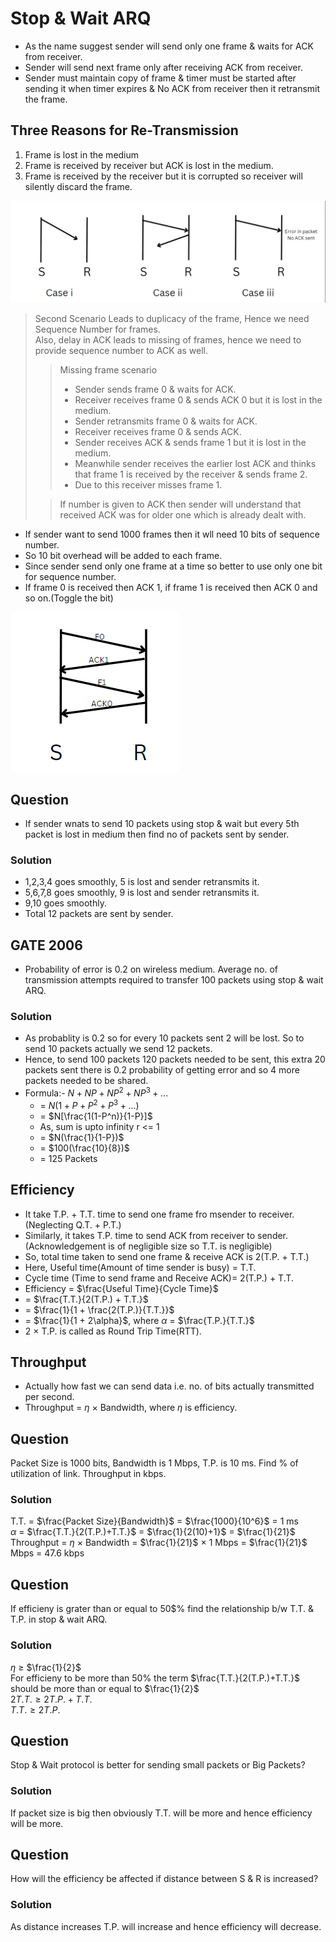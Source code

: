 # Stop & Wait ARQ

- As the name suggest sender will send only one frame & waits for ACK from receiver.
- Sender will send next frame only after receiving ACK from receiver.
- Sender must maintain copy of frame & timer must be started after sending it when timer expires & No ACK from receiver then it retransmit the frame.

## Three Reasons for Re-Transmission
1. Frame is lost in the medium
2. Frame is received by receiver but ACK is lost in the medium.
3. Frame is received by the receiver but it is corrupted so receiver will silently discard the frame.

![Alt text](./Assests/image.png)

> Second Scenario Leads to duplicacy of the frame, Hence we need Sequence Number for frames.  
> Also, delay in ACK leads to missing of frames, hence we need to provide sequence number to ACK as well.
>> Missing frame scenario
>> - Sender sends frame 0 & waits for ACK.
>> - Receiver receives frame 0 & sends ACK 0 but it is lost in the medium.
>> - Sender retransmits frame 0 & waits for ACK.
>> - Receiver receives frame 0 & sends ACK.
>> - Sender receives ACK & sends frame 1 but it is lost in the medium.
>> - Meanwhile sender receives the earlier lost ACK and thinks that frame 1 is received by the receiver & sends frame 2.
>> - Due to this receiver misses frame 1.  
>
>> If number is given to ACK then sender will understand that received ACK was for older one which is already dealt with.

- If sender want to send 1000 frames then it wll need 10 bits of sequence number.
- So 10 bit overhead will be added to each frame.
- Since sender send only one frame at a time so better to use only one bit for sequence number.
- If frame 0 is received then ACK 1, if frame 1 is received then ACK 0 and so on.(Toggle the bit)

![Alt text](./Assests/image1.png)

## Question
- If sender wnats to send 10 packets using stop & wait but every 5th packet is lost in medium then find no of packets sent by sender.

### Solution
- 1,2,3,4 goes smoothly, 5 is lost and sender retransmits it.
- 5,6,7,8 goes smoothly, 9 is lost and sender retransmits it.
- 9,10 goes smoothly.
- Total 12 packets are sent by sender.

## GATE 2006
- Probability of error is 0.2 on wireless medium. Average no. of transmission attempts required to transfer 100 packets using stop & wait ARQ.

### Solution
- As probablity is 0.2 so for every 10 packets sent 2 will be lost. So to send 10 packets actually we send 12 packets.
- Hence, to send 100 packets 120 packets needed to be sent, this extra 20 packets sent there is 0.2 probability of getting error and so 4 more packets needed to be shared.
- Formula:- $N + NP + NP^2 + NP^3 + ...$
  - = $N(1 + P + P^2 + P^3 + ...)$
  - = $N[\frac{1(1-P^n)}{1-P}]$ 
  - As, sum is upto infinity r <= 1
  - = $N(\frac{1}{1-P})$
  - = $100(\frac{10}{8})$
  - = 125 Packets

## Efficiency

- It take T.P. + T.T. time to send one frame fro msender to receiver.(Neglecting Q.T. + P.T.)
- Similarly, it takes T.P. time to send ACK from receiver to sender. (Acknowledgement is of negligible size so T.T. is negligible)
- So, total time taken to send one frame & receive ACK is 2(T.P. + T.T.)
- Here, Useful time(Amount of time sender is busy) = T.T.
- Cycle time (Time to send frame and Receive ACK)= 2(T.P.) + T.T.
- Efficiency = $\frac{Useful Time}{Cycle Time}$
- = $\frac{T.T.}{2(T.P.) + T.T.}$
- = $\frac{1}{1 + \frac{2(T.P.)}{T.T.}}$
- = $\frac{1}{1 + 2\alpha}$, where $\alpha$ = $\frac{T.P.}{T.T.}$
- 2 $\times$ T.P. is called as Round Trip Time(RTT).

## Throughput

- Actually how fast we can send data i.e. no. of bits actually transmitted per second.
- Throughput = $\eta$ $\times$ Bandwidth, where $\eta$ is efficiency.

## Question 
Packet Size is 1000 bits, Bandwidth is 1 Mbps, T.P. is 10 ms. Find % of utilization of link. Throughput in kbps.

### Solution
T.T. = $\frac{Packet Size}{Bandwidth}$ = $\frac{1000}{10^6}$ = 1 ms  
$\alpha$ = $\frac{T.T.}{2(T.P.)+T.T.}$ = $\frac{1}{2(10)+1}$ = $\frac{1}{21}$  
Throughput = $\eta$ $\times$ Bandwidth = $\frac{1}{21}$ $\times$ 1 Mbps = $\frac{1}{21}$ Mbps = 47.6 kbps

## Question
If efficieny is grater than or equal to 50$% find the relationship b/w T.T. & T.P. in stop & wait ARQ.

### Solution
$\eta$ $\geq$ $\frac{1}{2}$  
For efficieny to be more than 50% the term $\frac{T.T.}{2(T.P.)+T.T.}$ should be more than or equal to $\frac{1}{2}$  
$2 T.T. \geq 2 T.P. + T.T.$  
$T.T. \geq 2 T.P.$  

## Question
Stop & Wait protocol is better for sending small packets or Big Packets?

### Solution
If packet size is big then obviously T.T. will be more and hence efficiency will be more.

## Question
How will the efficiency be affected if distance between S & R is increased?

### Solution
As distance increases T.P. will increase and hence efficiency will decrease.